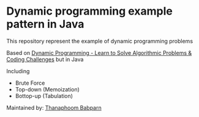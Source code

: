 # Dynamic programming example pattern in Java
This repository represent the example of dynamic programming problems

Based on [Dynamic Programming - Learn to Solve Algorithmic Problems & Coding Challenges](https://youtu.be/oBt53YbR9Kk) but in Java

Including

* Brute Force
* Top-down (Memoization)
* Bottop-up (Tabulation)

Maintained by: [Thanaphoom Babparn](https://github.com/marttp)
